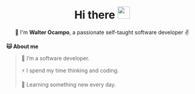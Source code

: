<h1 align="center">
  Hi there
  <a href="#">
    <img src="https://media.giphy.com/media/hvRJCLFzcasrR4ia7z/giphy.gif" width="32px"/>
  </a>
</h1>

<p align="center">
  📢 I'm <b>Walter Ocampo</b>, a passionate self-taught software developer ✌️
</p>

**🐱 About me**

> 🔭 I’m a software developer.
 >
> ⚡ I spend my time thinking and coding.
 >
> 🌱 Learning something new every day.
 >

